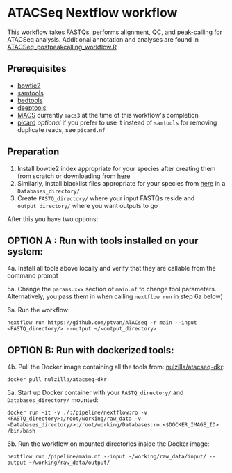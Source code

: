 # ATACSeq Nextflow workflow

This workflow takes FASTQs, performs alignment, QC, and peak-calling for ATACSeq analysis. Additional annotation
and analyses are found in [ATACSeq_postpeakcalling_workflow.R](https://github.com/ptvan/workflows/blob/master/R/ATACSeq_postpeakcalling_workflow.R)

## Prerequisites

- [bowtie2](https://github.com/BenLangmead/bowtie2)
- [samtools](https://www.htslib.org)
- [bedtools](https://bedtools.readthedocs.io/en/latest/)
- [deeptools](https://deeptools.readthedocs.io/en/latest/)
- [MACS](https://github.com/macs3-project/MACS) currently `macs3` at the time of this workflow's completion
- [picard](https://broadinstitute.github.io/picard/) _optional_ if you prefer to use it instead of `samtools` for removing duplicate reads, see `picard.nf`

## Preparation

1. Install bowtie2 index appropriate for your species after creating them from scratch or downloading from [here](https://benlangmead.github.io/aws-indexes/bowtie)  
2. Similarly, install blacklist files appropriate for your species from [here](https://github.com/Boyle-Lab/Blacklist) in a `Databases_directory/` 
3. Create `FASTQ_directory/` where your input FASTQs reside and `output_directory/` where you want outputs to go

After this you have two options:

## OPTION A : Run with tools installed on your system:

4a. Install all tools above locally and verify that they are callable from the command prompt 

5a. Change the `params.xxx` section of `main.nf` to change tool parameters. Alternatively, you pass them in when calling `nextflow run` in step 6a below)

6a. Run the workflow: 
```
nextflow run https://github.com/ptvan/ATACseq -r main --input <FASTQ_directory/> --output ~/<output_directory>
```

## OPTION B: Run with dockerized tools:

4b. Pull the Docker image containing all the tools from: [nulzilla/atacseq-dkr](https://hub.docker.com/repository/docker/nulzilla/atacseq-dkr/general): 
```
docker pull nulzilla/atacseq-dkr
```

5a. Start up Docker container with your `FASTQ_directory/` and `Databases_directory/` mounted: 

```
docker run -it -v ./:/pipeline/nextflow:ro -v <FASTQ_directory>:/root/working/raw_data -v <Databases_directory/>:/root/working/Databases:ro <$DOCKER_IMAGE_ID> /bin/bash
```

6b. Run the workflow on mounted directories inside the Docker image:
```
nextflow run /pipeline/main.nf --input ~/working/raw_data/input/ --output ~/working/raw_data/output/
```